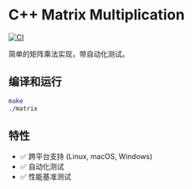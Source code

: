 # C++ Matrix Multiplication

[![CI](https://github.com/你的用户名/cpp-matrix-multiply/actions/workflows/ci.yml/badge.svg)](https://github.com/你的用户名/cpp-matrix-multiply/actions/workflows/ci.yml)

简单的矩阵乘法实现，带自动化测试。

## 编译和运行
```bash
make
./matrix
```

## 特性

- ✅ 跨平台支持 (Linux, macOS, Windows)
- ✅ 自动化测试
- ✅ 性能基准测试